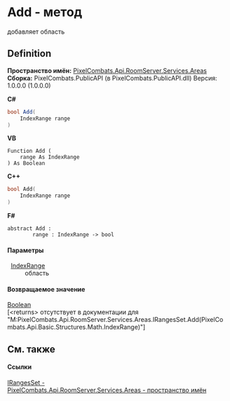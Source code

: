 # Add - метод


добавляет область



## Definition
**Пространство имён:** <a href="6bc9ef31-50d8-8455-27b7-3bebd79f746b">PixelCombats.Api.RoomServer.Services.Areas</a>  
**Сборка:** PixelCombats.PublicAPI (в PixelCombats.PublicAPI.dll) Версия: 1.0.0.0 (1.0.0.0)

**C#**
``` C#
bool Add(
	IndexRange range
)
```
**VB**
``` VB
Function Add ( 
	range As IndexRange
) As Boolean
```
**C++**
``` C++
bool Add(
	IndexRange range
)
```
**F#**
``` F#
abstract Add : 
        range : IndexRange -> bool 
```



#### Параметры
<dl><dt>  <a href="f4e1d827-5351-0888-3b60-5f22ed5b0dcf">IndexRange</a></dt><dd>область</dd></dl>

#### Возвращаемое значение
<a href="https://learn.microsoft.com/dotnet/api/system.boolean" target="_blank" rel="noopener noreferrer">Boolean</a>  
\[&lt;returns&gt; отсутствует в документации для "M:PixelCombats.Api.RoomServer.Services.Areas.IRangesSet.Add(PixelCombats.Api.Basic.Structures.Math.IndexRange)"\]

## См. также


#### Ссылки
<a href="4c324702-bbb5-1b7f-4b29-ae97d286640d">IRangesSet - </a>  
<a href="6bc9ef31-50d8-8455-27b7-3bebd79f746b">PixelCombats.Api.RoomServer.Services.Areas - пространство имён</a>  
